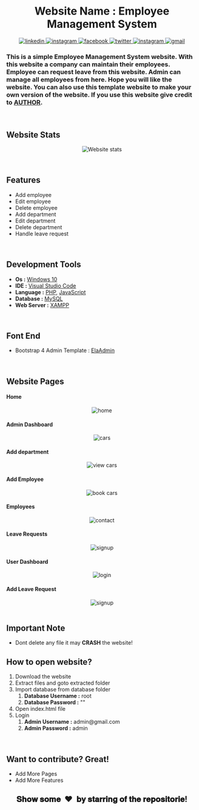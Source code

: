 <h1 align="center">Website Name :  Employee Management System</h1>

<p align="center">
  <a href="https://www.linkedin.com/in/montasim" target="_blank">
    <img alt="linkedin" src="https://img.shields.io/badge/linkedin-%230077B5.svg?&style=for-the-badge&logo=linkedin&logoColor=white&color=071A2C" alt="LinkedIn"/>
  </a>
  <a href="https://stackoverflow.com/users/10429621/coderaid" target="_blank">
    <img alt="instagram" src="https://img.shields.io/badge/stackoverflow-%23E4405F.svg?&style=for-the-badge&logo=stackoverflow&logoColor=white&color=071A2C"                           alt="stackoverflow"/>
  </a>
  <a href="https://www.facebook.com/mr.montasim/" target="_blank">
    <img alt="facebook" src="https://img.shields.io/badge/facebook-%231877F2.svg?&style=for-the-badge&logo=facebook&logoColor=white&color=071A2C" alt="Facebook"/>
  </a>
    <a href="https://twitter.com/montasimmamun" target="_blank">
    <img alt="twitter" src="https://img.shields.io/badge/twitter-%231DA1F2.svg?&style=for-the-badge&logo=twitter&logoColor=white&color=071A2C" alt="Twitter"/>
  </a>
  <a href="https://instagram.com/" target="_blank">
    <img alt="instagram" src="https://img.shields.io/badge/instagram-%23E4405F.svg?&style=for-the-badge&logo=instagram&logoColor=white&color=071A2C" alt="Instagram"/>
  </a>
  <a href="mailto:montasimmamun@gmail.com?">
    <img alt="gmail" src="https://img.shields.io/badge/gmail-%231877F2.svg?&style=for-the-badge&logo=gmail&logoColor=white&color=071A2C" alt="gmail"/>
  </a>
</p>


<h3 align="left">This is a simple Employee Management System website. With this website a company can maintain their employees. Employee can request leave from this website. Admin can manage all employees from here. Hope you will like the website. You can also use this template website to make your own version of the website. If you use this website give credit to <a href="https://montasim.github.io">AUTHOR</a>.</h3>


<br>

<h2 align="left">Website Stats</h2>
<p align="center">
  <img alt="Website stats" src = "https://github-readme-stats.vercel.app/api/pin/?username=montasim&repo=Employee-Management-System&show_icons=true&theme=radical&line_height=27&bg_color=0,EC6C6C,FFD479,FFFC79,73FA79&theme=graywhite">
</p>

<br>

<h2>Features</h2>

- Add employee
- Edit employee
- Delete employee
- Add department
- Edit department
- Delete department
- Handle leave request

<br>

<h2>Development Tools</h2>

- <b>Os :</b> <a href="https://www.microsoft.com/software-download/windows10">Windows 10</a>
- <b>IDE :</b> <a href="https://code.visualstudio.com/">Visual Studio Code</a>
- <b>Language :</b> <a href="https://windows.php.net/download#php-7.4">PHP</a>, <a href="https://nodejs.org/en/download/">JavaScript</a>
- <b>Database :</b> <a href="https://www.mysql.com/downloads/">MySQL</a>
- <b>Web Server :</b> <a href="https://www.apachefriends.org/download.html">XAMPP</a>

<br>

<h2>Font End</h2>

- Bootstrap 4 Admin Template : <a href="https://github.com/puikinsh/ElaAdmin">ElaAdmin</a>

<br>

<h2 align="left">Website Pages</h2>

<h4 align="left">Home</h4>
<p align="center">
  <img alt="home" src = "https://github.com/montasim/Employee-Management-System/blob/master/extra/home.png">

<h4 align="left">Admin Dashboard</h4>
<p align="center">
  <img alt="cars" src = "https://github.com/montasim/Employee-Management-System/blob/master/extra/admin%20dashboard.png">

<h4 align="left">Add department</h4>
<p align="center">
  <img alt="view cars" src = "https://github.com/montasim/Employee-Management-System/blob/master/extra/admin%20add%20department.png">

<h4 align="left">Add Employee</h4>
<p align="center">
  <img alt="book cars" src = "https://github.com/montasim/Employee-Management-System/blob/master/extra/admin%20add%20employee.png">

<h4 align="left">Employees</h4>
<p align="center">
  <img alt="contact" src = "https://github.com/montasim/Employee-Management-System/blob/master/extra/admin%20employee.png">

<h4 align="left">Leave Requests</h4>
<p align="center">
  <img alt="signup" src = "https://github.com/montasim/Employee-Management-System/blob/master/extra/admin%20leave.png">

<h4 align="left">User Dashboard</h4>
<p align="center">
  <img alt="login" src = "https://github.com/montasim/Employee-Management-System/blob/master/extra/user%20dashboard.png">

<h4 align="left">Add Leave Request</h4>
<p align="center">
  <img alt="signup" src = "https://github.com/montasim/Employee-Management-System/blob/master/extra/user%20add%20leave.png">


<br>
<br>

<h2>Important Note</h2>

- Dont delete any file it may <b>CRASH</b> the website!


<h2>How to open website?</h2>

<ol>
  <li>Download the website</li>
  <li>Extract files and goto extracted folder</li>
  <li>Import database from database folder
    <ol>
      <li><b>Database Username :</b> root</li>
      <li><b>Database Password :</b> ""</li>
    </ol>
  </li>
  <li>Open index.html file</li>
  <li>Login
    <ol>
      <li><b>Admin Username :</b> admin@gmail.com</li>
      <li><b>Admin Password :</b> admin</li>
    </ol>
  </li>
</ol>

<br>

<h2>Want to contribute? Great!</h2>

 - Add More Pages
 - Add More Features
 
 [//]: # "show some love paragraph"

<h2 align="center">𝐒𝐡𝐨𝐰 𝐬𝐨𝐦𝐞 &nbsp;❤️&nbsp; 𝐛𝐲 𝐬𝐭𝐚𝐫𝐫𝐢𝐧𝐠 𝐨𝐟 𝐭𝐡𝐞 𝐫𝐞𝐩𝐨𝐬𝐢𝐭𝐨𝐫𝐢𝐞!</h2>
